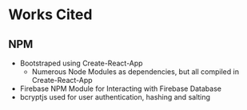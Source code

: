 # Works Cited

## NPM
- Bootstraped using Create-React-App
  - Numerous Node Modules as dependencies, but all compiled in Create-React-App
- Firebase NPM Module for Interacting with Firebase Database
- bcryptjs used for user authentication, hashing and salting